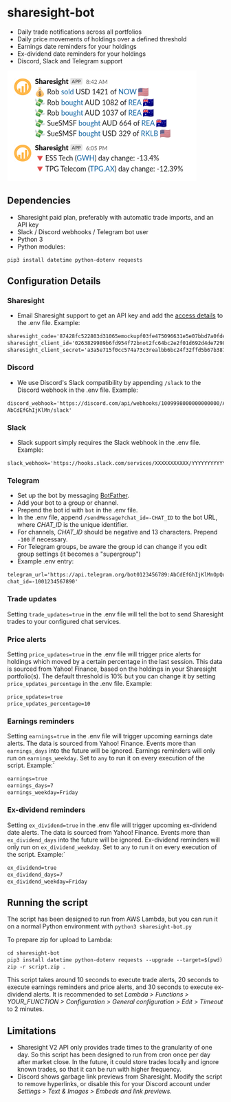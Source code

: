# sharesight-bot
* Daily trade notifications across all portfolios
* Daily price movements of holdings over a defined threshold
* Earnings date reminders for your holdings
* Ex-dividend date reminders for your holdings
* Discord, Slack and Telegram support

![screenshot of Slack message](screenshot.png?raw=true "Screenshot of Slack message")


## Dependencies
* Sharesight paid plan, preferably with automatic trade imports, and an API key
* Slack / Discord webhooks / Telegram bot user
* Python 3
* Python modules:
```
pip3 install datetime python-dotenv requests
```

## Configuration Details

### Sharesight
* Email Sharesight support to get an API key and add the [access details](https://portfolio.sharesight.com/oauth_consumers) to the .env file. Example:
```
sharesight_code='87428fc522803d31065emockupf03fe475096631e5e07bbd7a0fde60c4cf25c7'
sharesight_client_id='0263829989b6fd954f72bnot2fc64bc2e2f01d692d4de72986ea808f6e99813f'
sharesight_client_secret='a3a5e715f0cc574a73c3realbb6bc24f32ffd5b67b387244c2c909da779a1478'
```

### Discord
* We use Discord's Slack compatibility by appending `/slack` to the Discord webhook in the .env file. Example:
```
discord_webhook='https://discord.com/api/webhooks/1009998000000000000/AbCdEfGhIjKlMnOpQrStUvWxYz-AbCdEfGhIjKlMn/slack'
```

### Slack
* Slack support simply requires the Slack webhook in the .env file. Example:
```
slack_webhook='https://hooks.slack.com/services/XXXXXXXXXXX/YYYYYYYYYYY/AbCdEfGhIjKlMnOpQrStUvWxYz'
```

### Telegram
* Set up the bot by messaging [BotFather](https://telegram.me/BotFather).
* Add your bot to a group or channel.
* Prepend the bot id with `bot` in the .env file.
* In the .env file, append `/sendMessage?chat_id=-CHAT_ID` to the bot URL, where _CHAT_ID_ is the unique identifier.
* For channels, _CHAT_ID_ should be negative and 13 characters. Prepend `-100` if necessary.
* For Telegram groups, be aware the group id can change if you edit group settings (it becomes a "supergroup")
* Example .env entry:
```
telegram_url='https://api.telegram.org/bot0123456789:AbCdEfGhIjKlMnOpQrStUvWxYz/sendMessage?chat_id=-1001234567890'
```
### Trade updates
Setting `trade_updates=true` in the .env file will tell the bot to send Sharesight trades to your configured chat services.

### Price alerts
Setting `price_updates=true` in the .env file will trigger price alerts for holdings which moved by a certain percentage in the last session. This data is sourced from Yahoo! Finance, based on the holdings in your Sharesight portfolio(s). The default threshold is 10% but you can change it by setting `price_updates_percentage` in the .env file. Example:
```
price_updates=true
price_updates_percentage=10
```

### Earnings reminders
Setting `earnings=true` in the .env file will trigger upcoming earnings date alerts. The data is sourced from Yahoo! Finance. Events more than `earnings_days` into the future will be ignored. Earnings reminders will only run on `earnings_weekday`. Set to `any` to run it on every execution of the script. Example:`
```
earnings=true
earnings_days=7
earnings_weekday=Friday
```

### Ex-dividend reminders
Setting `ex_dividend=true` in the .env file will trigger upcoming ex-dividend date alerts. The data is sourced from Yahoo! Finance. Events more than `ex_dividend_days` into the future will be ignored. Ex-dividend reminders will only run on `ex_dividend_weekday`. Set to `any` to run it on every execution of the script. Example:`
```
ex_dividend=true
ex_dividend_days=7
ex_dividend_weekday=Friday
```

## Running the script
The script has been designed to run from AWS Lambda, but you can run it on a normal Python environment with `python3 sharesight-bot.py`

To prepare zip for upload to Lambda:
```
cd sharesight-bot
pip3 install datetime python-dotenv requests --upgrade --target=$(pwd)
zip -r script.zip .
```
This script takes around 10 seconds to execute trade alerts, 20 seconds to execute earnings reminders and price alerts, and  30 seconds to execute ex-dividend alerts. It is recommended to set _Lambda > Functions > YOUR_FUNCTION > Configuration > General configuration > Edit > Timeout_ to 2 minutes.

## Limitations
* Sharesight V2 API only provides trade times to the granularity of one day. So this script has been designed to run from cron once per day after market close. In the future, it could store trades locally and ignore known trades, so that it can be run with higher frequency.
* Discord shows garbage link previews from Sharesight. Modify the script to remove hyperlinks, or disable this for your Discord account under _Settings > Text & Images > Embeds and link previews._
